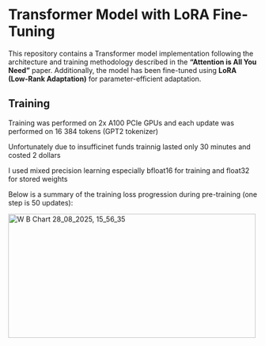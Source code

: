 # Transformer Model with LoRA Fine-Tuning

This repository contains a Transformer model implementation following the architecture and training methodology described in the **“Attention is All You Need”** paper. Additionally, the model has been fine-tuned using **LoRA (Low-Rank Adaptation)** for parameter-efficient adaptation.

## Training
Training was performed on 2x A100 PCIe GPUs and each update was performed on  16 384 tokens (GPT2 tokenizer)

Unfortunately due to insufficinet funds trainnig lasted only 30 minutes and costed 2 dollars

I used mixed precision learning especially bfloat16 for training and float32 for stored weights

Below is a summary of the training loss progression during pre-training (one step is 50 updates):

<img width="500" height="250" alt="W B Chart 28_08_2025, 15_56_35" src="https://github.com/user-attachments/assets/c4003d5b-df87-4031-b101-b815fcb246b4" />
